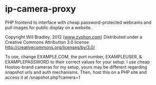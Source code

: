 ip-camera-proxy
===============

PHP frontend to interface with cheap password-protected webcams and pull images for public display on a website.

Copyright Will Bradley, 2012 (www.zyphon.com)
Distributed under a Creative Commons Attribution 3.0 license
http://creativecommons.org/licenses/by/3.0/

To use, change EXAMPLE.COM, the port number, EXAMPLEUSER, & EXAMPLEPASSWORD
to their correct values for your setup. I use cheap Hootoo-brand cameras
for my setup, yours may be different regarding snapshot urls and auth
mechanisms. Then, host this on a PHP site and access it at 
/snapshot.php?camera=1

